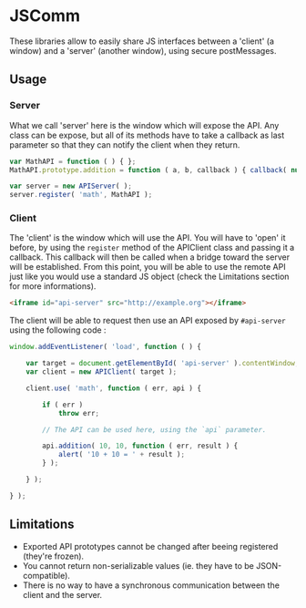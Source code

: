 # JSComm

These libraries allow to easily share JS interfaces between a 'client' (a window) and a 'server' (another window), using secure postMessages.

## Usage

### Server

What we call 'server' here is the window which will expose the API. Any class can be expose, but all of its methods have to take a callback as last parameter so that they can notify the client when they return.

```js
var MathAPI = function ( ) { };
MathAPI.prototype.addition = function ( a, b, callback ) { callback( null, a + b ); };

var server = new APIServer( );
server.register( 'math', MathAPI );
```

### Client

The 'client' is the window which will use the API. You will have to 'open' it before, by using the `register` method of the APIClient class and passing it a callback. This callback will then be called when a bridge toward the server will be established. From this point, you will be able to use the remote API just like you would use a standard JS object (check the Limitations section for more informations).

```html
<iframe id="api-server" src="http://example.org"></iframe>
```

The client will be able to request then use an API exposed by `#api-server` using the following code :

```js
window.addEventListener( 'load', function ( ) {

    var target = document.getElementById( 'api-server' ).contentWindow;
    var client = new APIClient( target );

    client.use( 'math', function ( err, api ) {

        if ( err )
            throw err;

        // The API can be used here, using the `api` parameter.

        api.addition( 10, 10, function ( err, result ) {
            alert( '10 + 10 = ' + result );
        } );

    } );

} );
```

## Limitations

- Exported API prototypes cannot be changed after beeing registered (they're frozen).
- You cannot return non-serializable values (ie. they have to be JSON-compatible).
- There is no way to have a synchronous communication between the client and the server.
